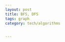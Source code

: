```yaml
---
layout: post
title: BFS, DFS  
tags: graph
category: tech/algorithms
 

---
```


<script src="https://gist.github.com/selimslab/b79fcd36a3a837b0e81cae7b7865ede6.js"></script>
